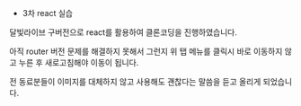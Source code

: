 - 3차 react 실습

달빛라이브 구버전으로 react를 활용하여 클론코딩을 진행하였습니다.

아직 router 버전 문제를 해결하지 못해서 그런지 위 탭 메뉴를 클릭시 바로 이동하지 않고 누른 후 새로고침해야 이동이 됩니다.

전 동료분들이 이미지를 대체하지 않고 사용해도 괜찮다는 말씀을 듣고 올리게 되었습니다.
